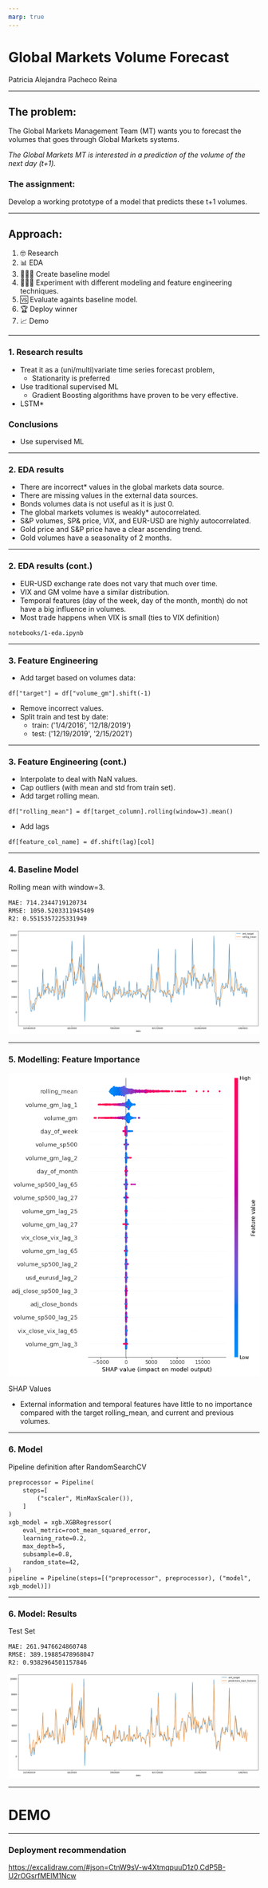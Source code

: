 ```yaml
---
marp: true
---
```

<!--
theme: gaia
paginate: true
-->
<!-- _class: lead -->

# Global Markets Volume Forecast
Patricia Alejandra Pacheco Reina

---

## The problem:
The Global Markets Management Team (MT) wants you to forecast the volumes that goes through Global Markets systems.

*The Global Markets MT is interested in a prediction of the volume of the next day (t+1).*



### The assignment:
Develop a working prototype of a model that predicts these t+1 volumes.


___

## Approach:
1. 🤓 Research
2. 📊 EDA
3. 👩🏾‍💻 Create baseline model
4. 👩🏾‍💻 Experiment with different modeling and feature engineering techniques.
5. 🆚 Evaluate againts baseline model.
4. 🏆 Deploy winner 
5. 📈 Demo

---

### 1. Research results
- Treat it as a (uni/multi)variate time series forecast problem,
    - Stationarity is preferred
- Use traditional supervised ML
    - Gradient Boosting algorithms have proven to be very effective.
- LSTM*

### Conclusions
- Use supervised ML

---

### 2. EDA results
- There are incorrect* values in the global markets data source.
- There are missing values in the external data sources.
- Bonds volumes data is not useful as it is just 0.
- The global markets volumes is weakly* autocorrelated.
- S&P volumes, SP& price, VIX, and EUR-USD are highly autocorrelated.
- Gold price and S&P price have a clear ascending trend.
- Gold volumes have a seasonality of 2 months.

---
### 2. EDA results (cont.)

- EUR-USD exchange rate does not vary that much over time.
- VIX and GM volme have a similar distribution.
- Temporal features (day of the week, day of the month, month) do not have a big influence in volumes.
- Most trade happens when VIX is small (ties to VIX definition)

```
notebooks/1-eda.ipynb
```

---
### 3. Feature Engineering
- Add target based on volumes data:
```
df["target"] = df["volume_gm"].shift(-1)
```
- Remove incorrect values.
- Split train and test by date:
     - train: ('1/4/2016', '12/18/2019')
     - test: ('12/19/2019', '2/15/2021')

---
### 3. Feature Engineering (cont.)
- Interpolate to deal with NaN values.
- Cap outliers (with mean and std from train set).
- Add target rolling mean.
```
df["rolling_mean"] = df[target_column].rolling(window=3).mean()
```
- Add lags
```
df[feature_col_name] = df.shift(lag)[col]
```

---
### 4. Baseline Model
Rolling mean with window=3.
```
MAE: 714.2344719120734
RMSE: 1050.5203311945409
R2: 0.5515357225331949
```

![w:700px h](resources/rolling_mean.png)

---
### 5. Modelling: Feature Importance
![bg right](resources/shap.png)


SHAP Values

- External information and temporal features have little to no importance compared with the target rolling_mean, and current and previous volumes.

---
### 6. Model
Pipeline definition after RandomSearchCV

```
preprocessor = Pipeline(
    steps=[
        ("scaler", MinMaxScaler()),
    ]
)
xgb_model = xgb.XGBRegressor(
    eval_metric=root_mean_squared_error,
    learning_rate=0.2,
    max_depth=5,
    subsample=0.8,
    random_state=42,
)
pipeline = Pipeline(steps=[("preprocessor", preprocessor), ("model", xgb_model)])
```

---
### 6. Model: Results
Test Set
```
MAE: 261.9476624860748
RMSE: 389.19885478968047
R2: 0.9382964501157846
```

![w:700px h](resources/xgboost_top3.png)


---
<!-- _class: lead -->
# DEMO

---
### Deployment recommendation
https://excalidraw.com/#json=CtnW9sV-w4XtmqpuuD1z0,CdP5B-U2rOGsrfMElM1Ncw